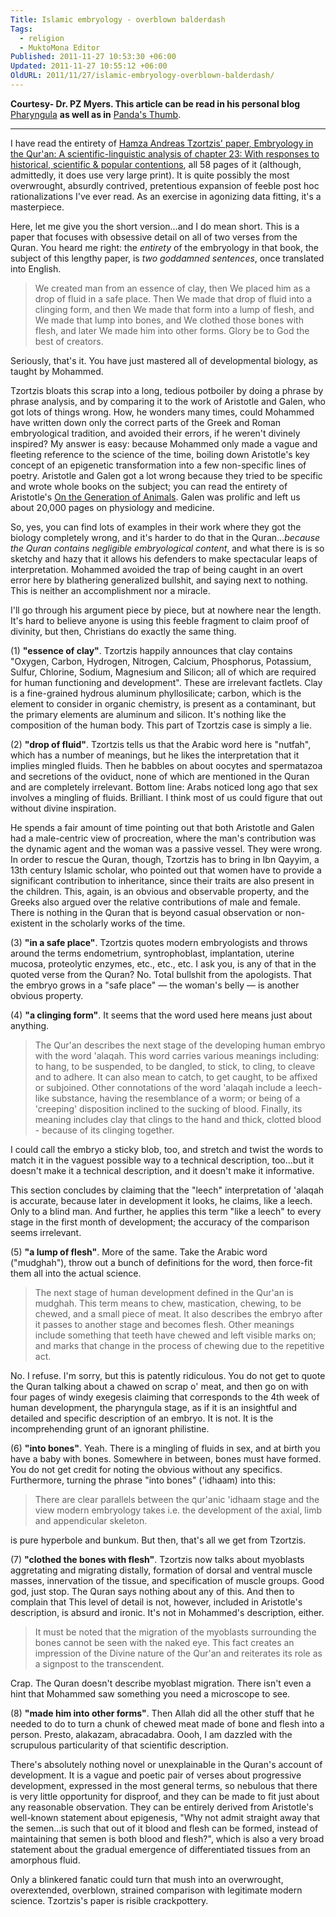 ```yaml
---
Title: Islamic embryology - overblown balderdash
Tags:
  - religion
  - MuktoMona Editor
Published: 2011-11-27 10:53:30 +06:00
Updated: 2011-11-27 10:55:12 +06:00
OldURL: 2011/11/27/islamic-embryology-overblown-balderdash/
---
```


<strong>Courtesy- Dr. PZ Myers. This article can be read in his personal blog</strong> <a href="https://scienceblogs.com/pharyngula/">Pharyngula</a> <strong>as well as in</strong> <a href="https://pandasthumb.org/">Panda's Thumb</a>.

---------------------------------------

I have read the entirety of <a href="https://www.hamzatzortzis.com/?page_id=61">Hamza Andreas Tzortzis' paper, Embryology in the Qur'an: A scientific-linguistic analysis of chapter 23: With responses to historical, scientific & popular contentions</a>, all 58 pages of it (although, admittedly, it does use very large print). It is quite possibly the most overwrought, absurdly contrived, pretentious expansion of feeble post hoc rationalizations I've ever read. As an exercise in agonizing data fitting, it's a masterpiece.

Here, let me give you the short version…and I do mean short. This is a paper that focuses with obsessive detail on all of two verses from the Quran. You heard me right: the <em>entirety</em> of the embryology in that book, the subject of this lengthy paper, is <em>two goddamned sentences</em>, once translated into English.

<blockquote>We created man from an essence of clay, then We placed him as a drop of fluid in a safe place. Then We made that drop of fluid into a clinging form, and then We made that form into a lump of flesh, and We made that lump into bones, and We clothed those bones with flesh, and later We made him into other forms. Glory be to God the best of creators.</blockquote>

Seriously, that's it. You have just mastered all of developmental biology, as taught by Mohammed.

Tzortzis bloats this scrap into a long, tedious potboiler by doing a phrase by phrase analysis, and by comparing it to the work of Aristotle and Galen, who got lots of things wrong. How, he wonders many times, could Mohammed have written down only the correct parts of the Greek and Roman embryological tradition, and avoided their errors, if he weren't divinely inspired? My answer is easy: because Mohammed only made a vague and fleeting reference to the science of the time, boiling down Aristotle's key concept of an epigenetic transformation into a few non-specific lines of poetry. Aristotle and Galen got a lot wrong because they tried to be specific and wrote whole books on the subject; you can read the entirety of Aristotle's <a href="https://ebooks.adelaide.edu.au/a/aristotle/generation/">On the Generation of Animals</a>. Galen was prolific and left us about 20,000 pages on physiology and medicine.

So, yes, you can find lots of examples in their work where they got the biology completely wrong, and it's harder to do that in the Quran…<em>because the Quran contains negligible embryological content</em>, and what there is is so sketchy and hazy that it allows his defenders to make spectacular leaps of interpretation. Mohammed avoided the trap of being caught in an overt error here by blathering generalized bullshit, and saying next to nothing. This is neither an accomplishment nor a miracle.

I'll go through his argument piece by piece, but at nowhere near the length. It's hard to believe anyone is using this feeble fragment to claim proof of divinity, but then, Christians do exactly the same thing.

(1) <strong>"essence of clay"</strong>. Tzortzis happily announces that clay contains "Oxygen, Carbon, Hydrogen, Nitrogen, Calcium, Phosphorus, Potassium, Sulfur, Chlorine, Sodium, Magnesium and Silicon; all of which are required for human functioning and development". These are irrelevant factlets. Clay is a fine-grained hydrous aluminum phyllosilicate; carbon, which is the element to consider in organic chemistry, is present as a contaminant, but the primary elements are aluminum and silicon. It's nothing like the composition of the human body. This part of Tzortzis case is simply a lie.

(2) <strong>"drop of fluid"</strong>. Tzortzis tells us that the Arabic word here is "nutfah", which has a number of meanings, but he likes the interpretation that it implies mingled fluids. Then he babbles on about oocytes and spermatazoa and secretions of the oviduct, none of which are mentioned in the Quran and are completely irrelevant. Bottom line: Arabs noticed long ago that sex involves a mingling of fluids. Brilliant. I think most of us could figure that out without divine inspiration.

He spends a fair amount of time pointing out that both Aristotle and Galen had a male-centric view of procreation, where the man's contribution was the dynamic agent and the woman was a passive vessel. They were wrong. In order to rescue the Quran, though, Tzortzis has to bring in Ibn Qayyim, a 13th century Islamic scholar, who pointed out that women have to provide a significant contribution to inheritance, since their traits are also present in the children. This, again, is an obvious and observable property, and the Greeks also argued over the relative contributions of male and female. There is nothing in the Quran that is beyond casual observation or non-existent in the scholarly works of the time.

(3) <strong>"in a safe place"</strong>. Tzortzis quotes modern embryologists and throws around the terms endometrium, syntrophoblast, implantation, uterine mucosa, proteolytic enzymes, etc., etc., etc. I ask you, is any of that in the quoted verse from the Quran? No. Total bullshit from the apologists. That the embryo grows in a "safe place" — the woman's belly — is another obvious property.

(4) <strong>"a clinging form"</strong>. It seems that the word used here means just about anything.

<blockquote>The Qur'an describes the next stage of the developing human embryo with the word 'alaqah. This word carries various meanings including: to hang, to be suspended, to be dangled, to stick, to cling, to cleave and to adhere. It can also mean to catch, to get caught, to be affixed or subjoined. Other connotations of the word 'alaqah include a leech-like substance, having the resemblance of a worm; or being of a 'creeping' disposition inclined to the sucking of blood. Finally, its meaning includes clay that clings to the hand and thick, clotted blood - because of its clinging together.</blockquote>

I could call the embryo a sticky blob, too, and stretch and twist the words to match it in the vaguest possible way to a technical description, too…but it doesn't make it a technical description, and it doesn't make it informative.

This section concludes by claiming that the "leech" interpretation of 'alaqah is accurate, because later in development it looks, he claims, like a leech. Only to a blind man. And further, he applies this term "like a leech" to every stage in the first month of development; the accuracy of the comparison seems irrelevant.

(5) <strong>"a lump of flesh"</strong>. More of the same. Take the Arabic word ("mudghah"), throw out a bunch of definitions for the word, then force-fit them all into the actual science.

<blockquote>The next stage of human development defined in the Qur'an is mudghah. This term means to chew, mastication, chewing, to be chewed, and a small piece of meat. It also describes the embryo after it passes to another stage and becomes flesh. Other meanings include something that teeth have chewed and left visible marks on; and marks that change in the process of chewing due to the repetitive act.</blockquote>

No. I refuse. I'm sorry, but this is patently ridiculous. You do not get to quote the Quran talking about a chawed on scrap o' meat, and then go on with four pages of windy exegesis claiming that corresponds to the 4th week of human development, the pharyngula stage, as if it is an insightful and detailed and specific description of an embryo. It is not. It is the incomprehending grunt of an ignorant philistine.

(6) <strong>"into bones"</strong>. Yeah. There is a mingling of fluids in sex, and at birth you have a baby with bones. Somewhere in between, bones must have formed. You do not get credit for noting the obvious without any specifics. Furthermore, turning the phrase "into bones" ('idhaam) into this:

<blockquote>There are clear parallels between the qur'anic 'idhaam stage and the view modern embryology takes i.e. the development of the axial, limb and appendicular skeleton.</blockquote>

is pure hyperbole and bunkum. But then, that's all we get from Tzortzis.

(7) <strong>"clothed the bones with flesh"</strong>. Tzortzis now talks about myoblasts aggretating and migrating distally, formation of dorsal and ventral muscle masses, innervation of the tissue, and specification of muscle groups. Good god, just stop. The Quran says nothing about any of this. And then to complain that This level of detail is not, however, included in Aristotle's description, is absurd and ironic. It's not in Mohammed's description, either.



<blockquote>It must be noted that the migration of the myoblasts surrounding the bones cannot be seen with the naked eye. This fact creates an impression of the Divine nature of the Qur'an and reiterates its role as a signpost to the transcendent.</blockquote>

Crap. The Quran doesn't describe myoblast migration. There isn't even a hint that Mohammed saw something you need a microscope to see.

(8)</code> <strong>"made him into other forms"</strong>. Then Allah did all the other stuff that he needed to do to turn a chunk of chewed meat made of bone and flesh into a person. Presto, alakazam, abracadabra. Oooh, I am dazzled with the scrupulous particularity of that scientific description.

There's absolutely nothing novel or unexplainable in the Quran's account of development. It is a vague and poetic pair of verses about progressive development, expressed in the most general terms, so nebulous that there is very little opportunity for disproof, and they can be made to fit just about any reasonable observation. They can be entirely derived from Aristotle's well-known statement about epigenesis, "Why not admit straight away that the semen...is such that out of it blood and flesh can be formed, instead of maintaining that semen is both blood and flesh?", which is also a very broad statement about the gradual emergence of differentiated tissues from an amorphous fluid.

Only a blinkered fanatic could turn that mush into an overwrought, overextended, overblown, strained comparison with legitimate modern science. Tzortzis's paper is risible crackpottery.














